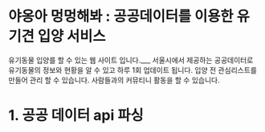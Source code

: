 야옹아 멍멍해봐 : 공공데이터를 이용한 유기견 입양 서비스
===========================================
유기동물 입양를 할 수 있는 웹 사이트 입니다.___
서울시에서 제공하는 공공데이터로 유기동물의 정보와 현황을 알 수 있고 하루 1회 업데이트 됩니다.
입양 전 관심리스트를 만들어 관리 할 수 있습니다.
사람들과의 커뮤티니 활동을 할  수 있습니다.
# 1. 공공 데이터 api 파싱
